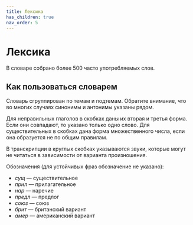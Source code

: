 ```yaml
---
title: Лексика
has_children: true
nav_order: 5
---
```



# Лексика

В словаре собрано более 500 часто употребляемых слов.


## Как пользоваться словарем

Словарь сгруппирован по темам и подтемам.  Обратите внимание, что во
многих случаях синонимы и антонимы указаны рядом.

Для неправильных глаголов в скобках даны их вторая и третья форма.
Если они совпадают, то указано только одно слово.  Для существительных
в скобках дана форма множественного числа, если она образуется не по
общим правилам.

В транскрипции в круглых скобках указываются звуки, которые могут не
читаться в зависимости от варианта произношения.

Обозначения (для устойчивых фраз обозначение не указано):
- *сущ* — существительное
- *прил* — прилагательное
- *нар* — наречие
- *предл* — предлог
- *союз* — союз
- *брит* — британский вариант
- *амер* — американский вариант


